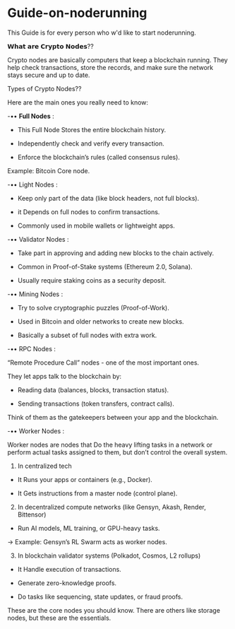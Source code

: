 # Guide-on-noderunning
This Guide is for every person who w'd like to start noderunning.

𝗪𝗵𝗮𝘁 𝗮𝗿𝗲 𝗖𝗿𝘆𝗽𝘁𝗼 𝗡𝗼𝗱𝗲𝘀??

Crypto nodes are basically computers that keep a blockchain running. They help check transactions, store the records, and make sure the network stays secure and up to date.

Types of Crypto Nodes??

Here are the main ones you really need to know:

-•• **Full Nodes** :

- This Full Node Stores the entire blockchain history.

- Independently check and verify every transaction.

- Enforce the blockchain’s rules (called consensus rules).

Example: Bitcoin Core node.

-•• Light Nodes :

- Keep only part of the data (like block headers, not full blocks).

- it Depends on full nodes to confirm transactions.

- Commonly used in mobile wallets or lightweight apps.

-•• Validator Nodes :

- Take part in approving and adding new blocks to the chain actively.

- Common in Proof-of-Stake systems (Ethereum 2.0, Solana).

- Usually require staking coins as a security deposit.

-•• Mining Nodes :

- Try to solve cryptographic puzzles (Proof-of-Work).

- Used in Bitcoin and older networks to create new blocks.

- Basically a subset of full nodes with extra work.

-•• RPC Nodes :

“Remote Procedure Call” nodes - one of the most important ones.

They let apps talk to the blockchain by:

- Reading data (balances, blocks, transaction status).

- Sending transactions (token transfers, contract calls).

Think of them as the gatekeepers between your app and the blockchain.

-•• Worker Nodes : 

Worker nodes are nodes that Do the heavy lifting tasks in a network or perform actual tasks assigned to them, but don’t control the overall system.

1)  In centralized tech

- It Runs your apps or containers (e.g., Docker).

- It Gets instructions from a master node (control plane).

2)  In decentralized compute networks (like Gensyn, Akash, Render, Bittensor)

- Run AI models, ML training, or GPU-heavy tasks.

-> Example: Gensyn’s RL Swarm acts as worker nodes.

3)  In blockchain validator systems (Polkadot, Cosmos, L2 rollups)

- It Handle execution of transactions.

- Generate zero-knowledge proofs.

- Do tasks like sequencing, state updates, or fraud proofs.

These are the core nodes you should know. There are others like storage nodes, but these are the essentials. 
